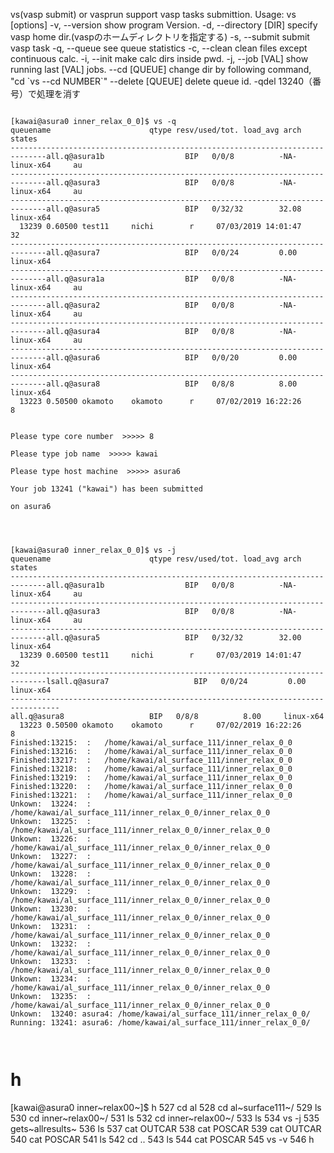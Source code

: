 vs(vasp submit) or vasprun support vasp tasks submittion. Usage: vs
\[options\] -v, --version show program Version. -d, --directory \[DIR\]
specify vasp home dir.(vaspのホームディレクトリを指定する) -s, --submit
submit vasp task -q, --queue see queue statistics -c, --clean clean
files except continuous calc. -i, --init make calc dirs inside pwd. -j,
--job \[VAL\] show running last \[VAL\] jobs. --cd \[QUEUE\] change dir
by following command, "cd \`vs --cd NUMBER\`" --delete \[QUEUE\] delete
queue id. -qdel 13240（番号）で処理を消す

``` {.example}

[kawai@asura0 inner_relax_0_0]$ vs -q
queuename                      qtype resv/used/tot. load_avg arch          states
------------------------------------------------------------------------------all.q@asura1b                  BIP   0/0/8          -NA-     linux-x64     au
------------------------------------------------------------------------------all.q@asura3                   BIP   0/0/8          -NA-     linux-x64     au
------------------------------------------------------------------------------all.q@asura5                   BIP   0/32/32        32.08    linux-x64     
  13239 0.60500 test11     nichi        r     07/03/2019 14:01:47    32        
------------------------------------------------------------------------------all.q@asura7                   BIP   0/0/24         0.00     linux-x64     
------------------------------------------------------------------------------all.q@asura1a                  BIP   0/0/8          -NA-     linux-x64     au
------------------------------------------------------------------------------all.q@asura2                   BIP   0/0/8          -NA-     linux-x64     au
------------------------------------------------------------------------------all.q@asura4                   BIP   0/0/8          -NA-     linux-x64     au
------------------------------------------------------------------------------all.q@asura6                   BIP   0/0/20         0.00     linux-x64     
------------------------------------------------------------------------------all.q@asura8                   BIP   0/8/8          8.00     linux-x64     
  13223 0.50500 okamoto    okamoto      r     07/02/2019 16:22:26     8        


Please type core number  >>>>> 8

Please type job name  >>>>> kawai

Please type host machine  >>>>> asura6

Your job 13241 ("kawai") has been submitted

on asura6




[kawai@asura0 inner_relax_0_0]$ vs -j
queuename                      qtype resv/used/tot. load_avg arch          states
------------------------------------------------------------------------------all.q@asura1b                  BIP   0/0/8          -NA-     linux-x64     au
------------------------------------------------------------------------------all.q@asura3                   BIP   0/0/8          -NA-     linux-x64     au
------------------------------------------------------------------------------all.q@asura5                   BIP   0/32/32        32.00    linux-x64     
  13239 0.60500 test11     nichi        r     07/03/2019 14:01:47    32        
------------------------------------------------------------------------------lsall.q@asura7                   BIP   0/0/24         0.00     linux-x64     
---------------------------------------------------------------------------------
all.q@asura8                   BIP   0/8/8          8.00     linux-x64     
  13223 0.50500 okamoto    okamoto      r     07/02/2019 16:22:26     8        
Finished:13215:  :   /home/kawai/al_surface_111/inner_relax_0_0
Finished:13216:  :   /home/kawai/al_surface_111/inner_relax_0_0
Finished:13217:  :   /home/kawai/al_surface_111/inner_relax_0_0
Finished:13218:  :   /home/kawai/al_surface_111/inner_relax_0_0
Finished:13219:  :   /home/kawai/al_surface_111/inner_relax_0_0
Finished:13220:  :   /home/kawai/al_surface_111/inner_relax_0_0
Finished:13221:  :   /home/kawai/al_surface_111/inner_relax_0_0
Unkown:  13224:  :   /home/kawai/al_surface_111/inner_relax_0_0/inner_relax_0_0
Unkown:  13225:  :   /home/kawai/al_surface_111/inner_relax_0_0/inner_relax_0_0
Unkown:  13226:  :   /home/kawai/al_surface_111/inner_relax_0_0/inner_relax_0_0
Unkown:  13227:  :   /home/kawai/al_surface_111/inner_relax_0_0/inner_relax_0_0
Unkown:  13228:  :   /home/kawai/al_surface_111/inner_relax_0_0/inner_relax_0_0
Unkown:  13229:  :   /home/kawai/al_surface_111/inner_relax_0_0/inner_relax_0_0
Unkown:  13230:  :   /home/kawai/al_surface_111/inner_relax_0_0/inner_relax_0_0
Unkown:  13231:  :   /home/kawai/al_surface_111/inner_relax_0_0/inner_relax_0_0
Unkown:  13232:  :   /home/kawai/al_surface_111/inner_relax_0_0/inner_relax_0_0
Unkown:  13233:  :   /home/kawai/al_surface_111/inner_relax_0_0/inner_relax_0_0
Unkown:  13234:  :   /home/kawai/al_surface_111/inner_relax_0_0/inner_relax_0_0
Unkown:  13235:  :   /home/kawai/al_surface_111/inner_relax_0_0/inner_relax_0_0
Unkown:  13240: asura4: /home/kawai/al_surface_111/inner_relax_0_0/
Running: 13241: asura6: /home/kawai/al_surface_111/inner_relax_0_0/



```

h
=

\[kawai@asura0 inner~relax00~\]\$ h 527 cd al 528 cd al~surface111~/ 529
ls 530 cd inner~relax00~/ 531 ls 532 cd inner~relax00~/ 533 ls 534 vs -j
535 gets~allresults~ 536 ls 537 cat OUTCAR 538 cat POSCAR 539 cat OUTCAR
540 cat POSCAR 541 ls 542 cd .. 543 ls 544 cat POSCAR 545 vs -v 546 h
